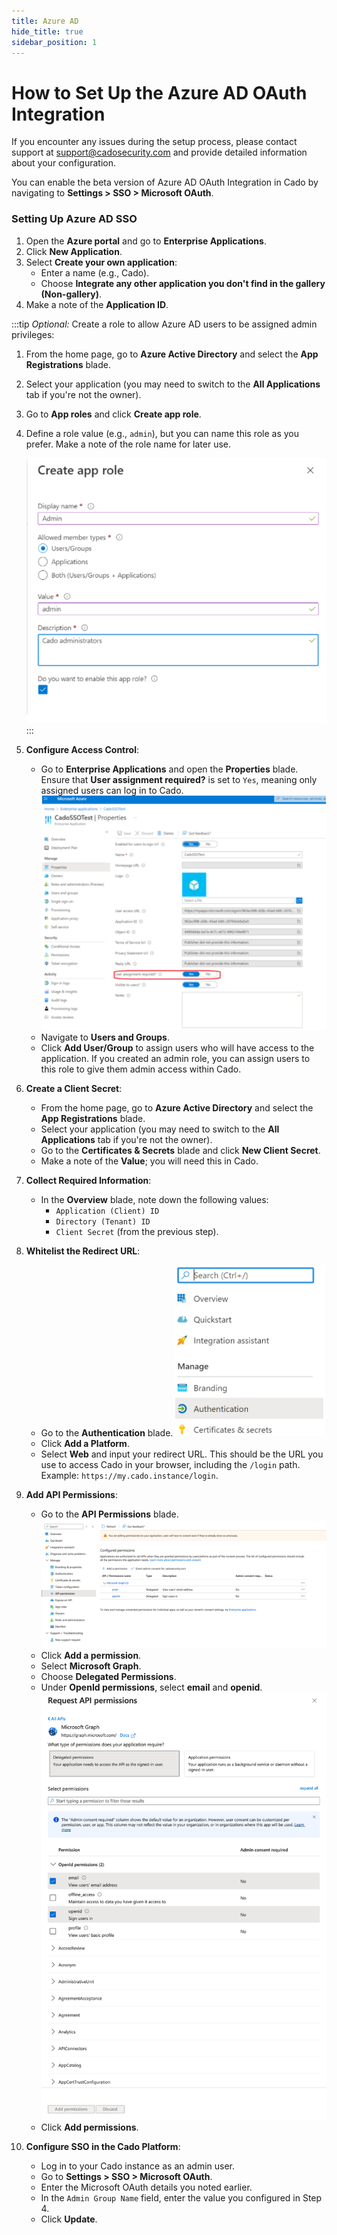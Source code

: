 ```yaml
---
title: Azure AD
hide_title: true
sidebar_position: 1
---
```


# How to Set Up the Azure AD OAuth Integration

If you encounter any issues during the setup process, please contact support at support@cadosecurity.com and provide detailed information about your configuration.

You can enable the beta version of Azure AD OAuth Integration in Cado by navigating to **Settings > SSO > Microsoft OAuth**.

### Setting Up Azure AD SSO

1. Open the **Azure portal** and go to **Enterprise Applications**.
2. Click **New Application**.
3. Select **Create your own application**:
   - Enter a name (e.g., Cado).
   - Choose **Integrate any other application you don't find in the gallery (Non-gallery)**.
4. Make a note of the **Application ID**.

:::tip
*Optional:* Create a role to allow Azure AD users to be assigned admin privileges:

1. From the home page, go to **Azure Active Directory** and select the **App Registrations** blade.
2. Select your application (you may need to switch to the **All Applications** tab if you're not the owner).
3. Go to **App roles** and click **Create app role**.
4. Define a role value (e.g., `admin`), but you can name this role as you prefer. Make a note of the role name for later use.

   ![Azure AD Role](/img/azure-create-role.png)
:::

5. **Configure Access Control**:
   - Go to **Enterprise Applications** and open the **Properties** blade. Ensure that **User assignment required?** is set to `Yes`, meaning only assigned users can log in to Cado.
     ![Azure Properties](/img/azure-properties.png)
   - Navigate to **Users and Groups**.
   - Click **Add User/Group** to assign users who will have access to the application. If you created an admin role, you can assign users to this role to give them admin access within Cado.

6. **Create a Client Secret**:
   - From the home page, go to **Azure Active Directory** and select the **App Registrations** blade.
   - Select your application (you may need to switch to the **All Applications** tab if you're not the owner).
   - Go to the **Certificates & Secrets** blade and click **New Client Secret**.
   - Make a note of the **Value**; you will need this in Cado.

7. **Collect Required Information**:
   - In the **Overview** blade, note down the following values:
     - `Application (Client) ID`
     - `Directory (Tenant) ID`
     - `Client Secret` (from the previous step).

8. **Whitelist the Redirect URL**:
   - Go to the **Authentication** blade.
     ![Azure Authentication](/img/azure-authentication.png)
   - Click **Add a Platform**.
   - Select **Web** and input your redirect URL. This should be the URL you use to access Cado in your browser, including the `/login` path. Example: `https://my.cado.instance/login`.

9. **Add API Permissions**:
   - Go to the **API Permissions** blade.
     ![Azure API Permissions page](/img/azure-api-permissions-1.png)
   - Click **Add a permission**.
   - Select **Microsoft Graph**.
   - Choose **Delegated Permissions**.
   - Under **OpenId permissions**, select **email** and **openid**.
     ![Azure API Permissions](/img/azure-api-permissions-2.png)
   - Click **Add permissions**.

10. **Configure SSO in the Cado Platform**:
    - Log in to your Cado instance as an admin user.
    - Go to **Settings > SSO > Microsoft OAuth**.
    - Enter the Microsoft OAuth details you noted earlier.
    - In the `Admin Group Name` field, enter the value you configured in Step 4.
    - Click **Update**.
